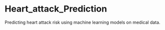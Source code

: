 # Heart_attack_Prediction
Predicting heart attack risk using machine learning models on medical data.
